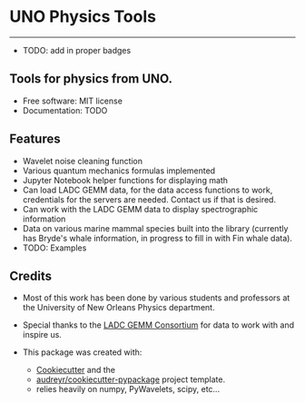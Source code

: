 # UNO Physics Tools
-------------------

- TODO: add in proper badges

## Tools for physics from UNO.

- Free software: MIT license
- Documentation: TODO

Features
--------
- Wavelet noise cleaning function
- Various quantum mechanics formulas implemented
- Jupyter Notebook helper functions for displaying math
- Can load LADC GEMM data, for the data access functions to work, credentials for the servers are needed. Contact us if that is desired. 
- Can work with the LADC GEMM data to display spectrographic information
- Data on various marine mammal species built into the library (currently has Bryde's whale information, in progress to fill in with Fin whale data).
- TODO: Examples

Credits
-------

- Most of this work has been done by various students and professors at the University of New Orleans Physics department.
- Special thanks to the [LADC GEMM Consortium](http://www.ladcgemm.org/) for data to work with and inspire us.

- This package was created with:
  - [Cookiecutter](https://github.com/audreyr/cookiecutter) and the
  - [audreyr/cookiecutter-pypackage](https://github.com/audreyr/cookiecutter-pypackage) project template.
  - relies heavily on numpy, PyWavelets, scipy, etc...
